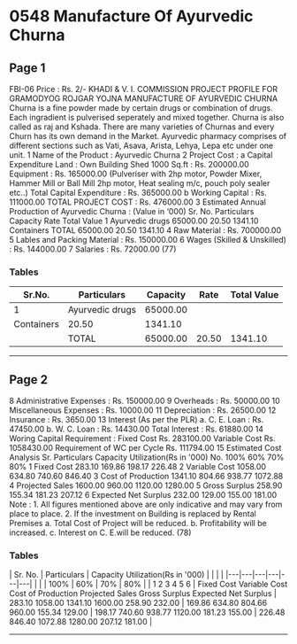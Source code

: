 # 0548 Manufacture Of Ayurvedic Churna

## Page 1

FBI-06 Price : Rs. 2/- KHADI & V. I. COMMISSION PROJECT PROFILE FOR GRAMODYOG ROJGAR YOJNA MANUFACTURE OF AYURVEDIC CHURNA Churna is a fine powder made by certain drugs or combination of drugs. Each ingradient is pulverised seperately and mixed together. Churna is also called as raj and Kshada. There are many varieties of Churnas and every Churn has its own demand in the Market. Ayurvedic pharmacy comprises of different sections such as Vati, Asava, Arista, Lehya, Lepa etc under one unit. 1 Name of the Product : Ayurvedic Churna 2 Project Cost : a Capital Expenditure Land : Own Building Shed 1000 Sq.ft : Rs. 200000.00 Equipment : Rs. 165000.00 (Pulveriser with 2hp motor, Powder Mixer, Hammer Mill or Ball Mill 2hp motor, Heat sealing m/c, pouch poly sealer etc..) Total Capital Expenditure : Rs. 365000.00 b Working Capital : Rs. 111000.00 TOTAL PROJECT COST : Rs. 476000.00 3 Estimated Annual Production of Ayurvedic Churna : (Value in ‘000) Sr. No. Particulars Capacity Rate Total Value 1 Ayurvedic drugs 65000.00 20.50 1341.10 Containers TOTAL 65000.00 20.50 1341.10 4 Raw Material : Rs. 700000.00 5 Lables and Packing Material : Rs. 150000.00 6 Wages (Skilled & Unskilled) : Rs. 144000.00 7 Salaries : Rs. 72000.00 (77)

### Tables

| Sr.No. | Particulars | Capacity | Rate | Total Value |
|---|---|---|---|---|
| 1 | Ayurvedic drugs | 65000.00
Containers | 20.50 | 1341.10 |
|  | TOTAL | 65000.00 | 20.50 | 1341.10 |

---

## Page 2

8 Administrative Expenses : Rs. 150000.00 9 Overheads : Rs. 50000.00 10 Miscellaneous Expenses : Rs. 10000.00 11 Depreciation : Rs. 26500.00 12 Insurance : Rs. 3650.00 13 Interest (As per the PLR) a. C. E. Loan : Rs. 47450.00 b. W. C. Loan : Rs. 14430.00 Total Interest : Rs. 61880.00 14 Woring Capital Requirement : Fixed Cost Rs. 283100.00 Variable Cost Rs. 1058430.00 Requirement of WC per Cycle Rs. 111794.00 15 Estimated Cost Analysis Sr. Particulars Capacity Utilization(Rs in '000) No. 100% 60% 70% 80% 1 Fixed Cost 283.10 169.86 198.17 226.48 2 Variable Cost 1058.00 634.80 740.60 846.40 3 Cost of Production 1341.10 804.66 938.77 1072.88 4 Projected Sales 1600.00 960.00 1120.00 1280.00 5 Gross Surplus 258.90 155.34 181.23 207.12 6 Expected Net Surplus 232.00 129.00 155.00 181.00 Note : 1. All figures mentioned above are only indicative and may vary from place to place. 2. If the investment on Building is replaced by Rental Premises a. Total Cost of Project will be reduced. b. Profitability will be increased. c. Interest on C. E.will be reduced. (78)

### Tables

| Sr.
No. | Particulars | Capacity Utilization(Rs in '000) |  |  |  |
|---|---|---|---|---|---|
|  |  | 100% | 60% | 70% | 80% |
| 1
2
3
4
5
6 | Fixed Cost
Variable Cost
Cost of Production
Projected Sales
Gross Surplus
Expected Net Surplus | 283.10
1058.00
1341.10
1600.00
258.90
232.00 | 169.86
634.80
804.66
960.00
155.34
129.00 | 198.17
740.60
938.77
1120.00
181.23
155.00 | 226.48
846.40
1072.88
1280.00
207.12
181.00 |

---
